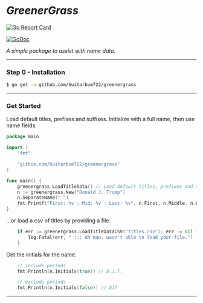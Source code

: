 # *GreenerGrass*

[![Go Report Card](https://goreportcard.com/badge/github.com/Guitarbum722/greenergrass)](https://goreportcard.com/report/github.com/Guitarbum722/greenergrass)
<!--[![Coverage Status](https://img.shields.io/badge/coverage-47.8%25-brightgreen.svg?style=flat-square)](http://gocover.io/github.com/Guitarbum722/greenergrass)-->
[![GoDoc](https://img.shields.io/badge/api-reference-blue.svg?style=flat-square)](https://godoc.org/github.com/Guitarbum722/greenergrass) 


_A simple package to assist with name data._

***********

### Step 0 - Installation

```sh
$ go get -u github.com/Guitarbum722/greenergrass
```

***********

### Get Started

Load default titles, prefixes and suffixes.
Initialize with a full name, then use name fields.
```go
package main

import (
	"fmt"

	"github.com/Guitarbum722/greenergrass"
)

func main() {
	greenergrass.LoadTitleData() // Load default titles, prefixes and suffixes
	n := greenergrass.New("Donald J. Trump")
	n.SeparateName(" ")
	fmt.Printf("First: %v : Mid: %v : Last: %v", n.First, n.Middle, n.Last)
}
```

...or load a csv of titles by providing a file.

```go
	if err := greenergrass.LoadTitleDataCSV("titles.csv"); err != nil {
		log.Fatal(err, " ::: Ah man, wasn't able to load your file.")
	}
```

Get the initials for the name.

```go
    // include periods
    fmt.Println(n.Initials(true)) // D.J.T.

    // exclude periods
    fmt.Println(n.Initials(false)) // DJT
```
***********

